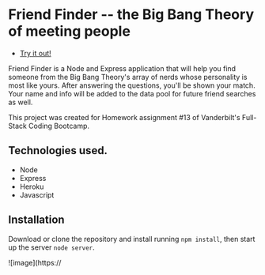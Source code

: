 # Friend Finder -- the Big Bang Theory of meeting people

- [Try it out!](https://mysterious-savannah-21173.herokuapp.com/)


Friend Finder is a Node and Express application that will help you find someone from the Big Bang Theory's array of nerds whose personality is most like yours.  After answering the questions, you'll be shown your match. Your name and info will be added to the data pool for future friend searches as well.

This project was created for Homework assignment #13 of Vanderbilt's Full-Stack Coding Bootcamp.

## Technologies used.

- Node
- Express
- Heroku
- Javascript

## Installation

Download or clone the repository and install running `npm install`, then start up the server `node server`.


![image](https://
